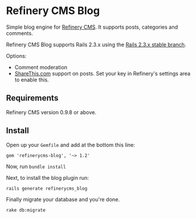 # Refinery CMS Blog

Simple blog engine for [Refinery CMS](http://refinerycms.com). It supports posts, categories and comments.

Refinery CMS Blog supports Rails 2.3.x using the [Rails 2.3.x stable branch](http://github.com/resolve/refinerycms-blog/tree/rails2-stable).

Options:

* Comment moderation
* [ShareThis.com](http://sharethis.com) support on posts. Set your key in Refinery's settings area to enable this.

## Requirements

Refinery CMS version 0.9.8 or above.

## Install

Open up your ``Gemfile`` and add at the bottom this line:

    gem 'refinerycms-blog', '~> 1.2'

Now, run ``bundle install``

Next, to install the blog plugin run:

    rails generate refinerycms_blog

Finally migrate your database and you're done.

    rake db:migrate
